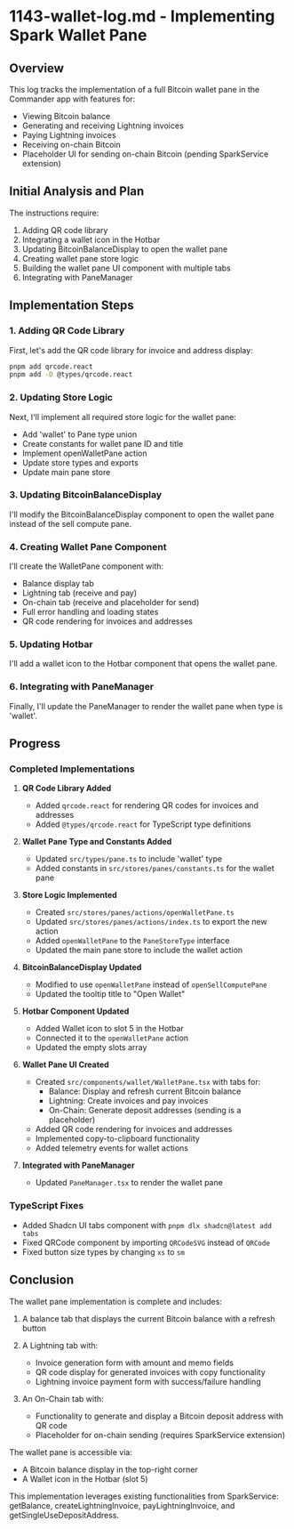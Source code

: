 # 1143-wallet-log.md - Implementing Spark Wallet Pane

## Overview
This log tracks the implementation of a full Bitcoin wallet pane in the Commander app with features for:
- Viewing Bitcoin balance 
- Generating and receiving Lightning invoices
- Paying Lightning invoices
- Receiving on-chain Bitcoin
- Placeholder UI for sending on-chain Bitcoin (pending SparkService extension)

## Initial Analysis and Plan
The instructions require:
1. Adding QR code library
2. Integrating a wallet icon in the Hotbar
3. Updating BitcoinBalanceDisplay to open the wallet pane
4. Creating wallet pane store logic 
5. Building the wallet pane UI component with multiple tabs
6. Integrating with PaneManager

## Implementation Steps

### 1. Adding QR Code Library
First, let's add the QR code library for invoice and address display:

```bash
pnpm add qrcode.react
pnpm add -D @types/qrcode.react
```

### 2. Updating Store Logic
Next, I'll implement all required store logic for the wallet pane:
- Add 'wallet' to Pane type union
- Create constants for wallet pane ID and title
- Implement openWalletPane action
- Update store types and exports
- Update main pane store

### 3. Updating BitcoinBalanceDisplay
I'll modify the BitcoinBalanceDisplay component to open the wallet pane instead of the sell compute pane.

### 4. Creating Wallet Pane Component
I'll create the WalletPane component with:
- Balance display tab
- Lightning tab (receive and pay)
- On-chain tab (receive and placeholder for send)
- Full error handling and loading states
- QR code rendering for invoices and addresses

### 5. Updating Hotbar
I'll add a wallet icon to the Hotbar component that opens the wallet pane.

### 6. Integrating with PaneManager
Finally, I'll update the PaneManager to render the wallet pane when type is 'wallet'.

## Progress

### Completed Implementations

1. **QR Code Library Added**
   - Added `qrcode.react` for rendering QR codes for invoices and addresses
   - Added `@types/qrcode.react` for TypeScript type definitions

2. **Wallet Pane Type and Constants Added**
   - Updated `src/types/pane.ts` to include 'wallet' type
   - Added constants in `src/stores/panes/constants.ts` for the wallet pane

3. **Store Logic Implemented**
   - Created `src/stores/panes/actions/openWalletPane.ts` 
   - Updated `src/stores/panes/actions/index.ts` to export the new action
   - Added `openWalletPane` to the `PaneStoreType` interface
   - Updated the main pane store to include the wallet action

4. **BitcoinBalanceDisplay Updated**
   - Modified to use `openWalletPane` instead of `openSellComputePane`
   - Updated the tooltip title to "Open Wallet"

5. **Hotbar Component Updated**
   - Added Wallet icon to slot 5 in the Hotbar
   - Connected it to the `openWalletPane` action
   - Updated the empty slots array

6. **Wallet Pane UI Created**
   - Created `src/components/wallet/WalletPane.tsx` with tabs for:
     - Balance: Display and refresh current Bitcoin balance
     - Lightning: Create invoices and pay invoices
     - On-Chain: Generate deposit addresses (sending is a placeholder)
   - Added QR code rendering for invoices and addresses
   - Implemented copy-to-clipboard functionality
   - Added telemetry events for wallet actions

7. **Integrated with PaneManager**
   - Updated `PaneManager.tsx` to render the wallet pane

### TypeScript Fixes
- Added Shadcn UI tabs component with `pnpm dlx shadcn@latest add tabs`
- Fixed QRCode component by importing `QRCodeSVG` instead of `QRCode`
- Fixed button size types by changing `xs` to `sm`

## Conclusion

The wallet pane implementation is complete and includes:

1. A balance tab that displays the current Bitcoin balance with a refresh button
2. A Lightning tab with:
   - Invoice generation form with amount and memo fields
   - QR code display for generated invoices with copy functionality
   - Lightning invoice payment form with success/failure handling

3. An On-Chain tab with:
   - Functionality to generate and display a Bitcoin deposit address with QR code
   - Placeholder for on-chain sending (requires SparkService extension)

The wallet pane is accessible via:
- A Bitcoin balance display in the top-right corner
- A Wallet icon in the Hotbar (slot 5)

This implementation leverages existing functionalities from SparkService: getBalance, createLightningInvoice, payLightningInvoice, and getSingleUseDepositAddress.